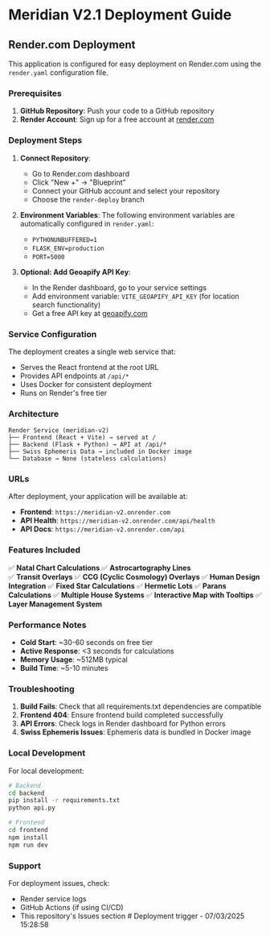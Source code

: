 # Meridian V2.1 Deployment Guide

## Render.com Deployment

This application is configured for easy deployment on Render.com using the `render.yaml` configuration file.

### Prerequisites

1. **GitHub Repository**: Push your code to a GitHub repository
2. **Render Account**: Sign up for a free account at [render.com](https://render.com)

### Deployment Steps

1. **Connect Repository**:
   - Go to Render.com dashboard
   - Click "New +" → "Blueprint"
   - Connect your GitHub account and select your repository
   - Choose the `render-deploy` branch

2. **Environment Variables**:
   The following environment variables are automatically configured in `render.yaml`:
   - `PYTHONUNBUFFERED=1`
   - `FLASK_ENV=production`
   - `PORT=5000`

3. **Optional: Add Geoapify API Key**:
   - In the Render dashboard, go to your service settings
   - Add environment variable: `VITE_GEOAPIFY_API_KEY` (for location search functionality)
   - Get a free API key at [geoapify.com](https://www.geoapify.com/)

### Service Configuration

The deployment creates a single web service that:
- Serves the React frontend at the root URL
- Provides API endpoints at `/api/*`
- Uses Docker for consistent deployment
- Runs on Render's free tier

### Architecture

```
Render Service (meridian-v2)
├── Frontend (React + Vite) → served at /
├── Backend (Flask + Python) → API at /api/*
├── Swiss Ephemeris Data → included in Docker image
└── Database → None (stateless calculations)
```

### URLs

After deployment, your application will be available at:
- **Frontend**: `https://meridian-v2.onrender.com`
- **API Health**: `https://meridian-v2.onrender.com/api/health`
- **API Docs**: `https://meridian-v2.onrender.com/api`

### Features Included

✅ **Natal Chart Calculations**
✅ **Astrocartography Lines**  
✅ **Transit Overlays**
✅ **CCG (Cyclic Cosmology) Overlays**
✅ **Human Design Integration**
✅ **Fixed Star Calculations**
✅ **Hermetic Lots**
✅ **Parans Calculations**
✅ **Multiple House Systems**
✅ **Interactive Map with Tooltips**
✅ **Layer Management System**

### Performance Notes

- **Cold Start**: ~30-60 seconds on free tier
- **Active Response**: <3 seconds for calculations
- **Memory Usage**: ~512MB typical
- **Build Time**: ~5-10 minutes

### Troubleshooting

1. **Build Fails**: Check that all requirements.txt dependencies are compatible
2. **Frontend 404**: Ensure frontend build completed successfully
3. **API Errors**: Check logs in Render dashboard for Python errors
4. **Swiss Ephemeris Issues**: Ephemeris data is bundled in Docker image

### Local Development

For local development:
```bash
# Backend
cd backend
pip install -r requirements.txt
python api.py

# Frontend  
cd frontend
npm install
npm run dev
```

### Support

For deployment issues, check:
- Render service logs
- GitHub Actions (if using CI/CD)
- This repository's Issues section
#   D e p l o y m e n t   t r i g g e r   -   0 7 / 0 3 / 2 0 2 5   1 5 : 2 8 : 5 8  
 
